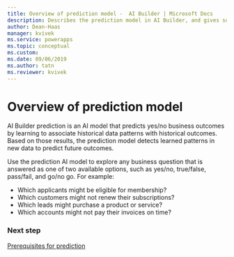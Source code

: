 ```yaml
---
title: Overview of prediction model -  AI Builder | Microsoft Docs
description: Describes the prediction model in AI Builder, and gives some examples of how you might use it.
author: Dean-Haas
manager: kvivek
ms.service: powerapps
ms.topic: conceptual
ms.custom: 
ms.date: 09/06/2019
ms.author: tatn
ms.reviewer: kvivek
---
```


# Overview of prediction model

AI Builder prediction is an AI model that predicts yes/no business outcomes by learning to associate historical data patterns with historical outcomes. Based on those results, the prediction model detects learned patterns in new data to predict future outcomes.

Use the prediction AI model to explore any business question that is answered as one of two available options, such as yes/no, true/false, pass/fail, and go/no go. For example: 

- Which applicants might be eligible for membership?
- Which customers might not renew their subscriptions?
- Which leads might purchase a product or service?
- Which accounts might not pay their invoices on time?


### Next step
[Prerequisites for prediction](binary-classification-prereq.md) 

